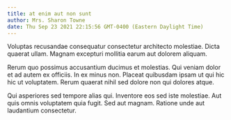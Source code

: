 ```yaml
---
title: at enim aut non sunt
author: Mrs. Sharon Towne
date: Thu Sep 23 2021 22:15:56 GMT-0400 (Eastern Daylight Time)
---
```

Voluptas recusandae consequatur consectetur architecto molestiae. Dicta quaerat ullam. Magnam excepturi mollitia earum aut dolorem aliquam.

 Rerum quo possimus accusantium ducimus et molestias. Qui veniam dolor et ad autem ex officiis. In ex minus non. Placeat quibusdam ipsam ut qui hic hic ut voluptatem. Rerum quaerat nihil sed dolore non qui dolores atque.

 Qui asperiores sed tempore alias qui. Inventore eos sed iste molestiae. Aut quis omnis voluptatem quia fugit. Sed aut magnam. Ratione unde aut laudantium consectetur.